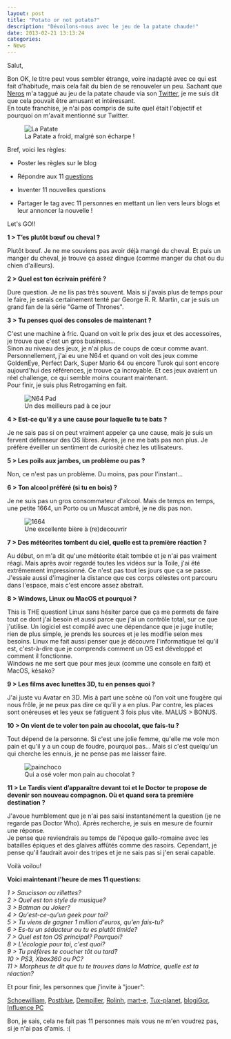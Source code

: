 ```yaml
---
layout: post
title: "Potato or not potato?"
description: "Dévoilons-nous avec le jeu de la patate chaude!"
date: 2013-02-21 13:13:24
categories:
- News
---
```


Salut,

Bon OK, le titre peut vous sembler étrange, voire inadapté avec ce qui est fait d'habitude, mais cela fait du bien de se renouveler un peu. Sachant que [Neros](http://neros.fr/blog) m'a taggué au jeu
de la patate chaude via son [Twitter](https://twitter.com/NerosTie), je me suis dit que cela pouvait être amusant et intéressant.  
En toute franchise, je n'ai pas compris de suite quel était l'objectif et pourquoi on m'avait mentionné sur Twitter.

<figure>
<img alt="La Patate" src="http://linuxien.legtux.org/uploads/images/2013/potato.jpg">
<figcaption>La Patate a froid, malgré son écharpe !</figcaption>
</figure>

Bref, voici les règles:

  * Poster les règles sur le blog

  * Répondre aux 11 [questions](http://neros.fr/blog/i-can-count-to-potato/)

  * Inventer 11 nouvelles questions

  * Partager le tag avec 11 personnes en mettant un lien vers leurs blogs et leur annoncer la nouvelle !

Let's GO!!  


__1 > T’es plutôt bœuf ou cheval ?__  

Plutôt bœuf. Je ne me souviens pas avoir déjà mangé du cheval. Et puis un manger du cheval, je trouve ça assez dingue (comme manger du chat ou du chien d'ailleurs).

__2 > Quel est ton écrivain préféré ?__

Dure question. Je ne lis pas très souvent. Mais si j'avais plus de temps pour le faire, je serais certainement tenté par George R. R. Martin, car je suis un grand fan de la série "Game of Thrones".

__3 > Tu penses quoi des consoles de maintenant ?__

C'est une machine à fric. Quand on voit le prix des jeux et des accessoires, je trouve que c'est un gros business...  
Sinon au niveau des jeux, je n'ai plus de coups de cœur comme avant. Personnellement, j'ai eu une N64 et quand on voit des jeux comme GoldenEye, Perfect Dark, Super Mario 64 ou encore Turok qui sont
encore aujourd'hui des références, je trouve ça incroyable. Et ces jeux avaient un réel challenge, ce qui semble moins courant maintenant.  
Pour finir, je suis plus Retrogaming en fait.

<figure>
<img alt="N64 Pad" src="http://linuxien.legtux.org/uploads/images/2013/n64.jpg">
<figcaption>Un des meilleurs pad à ce jour</figcaption>
</figure>

__4 > Est-ce qu'il y a une cause pour laquelle tu te bats ?__

Je ne sais pas si on peut vraiment appeler ça une cause, mais je suis un fervent défenseur des OS libres. Après, je ne me bats pas non plus. Je préfère éveiller un sentiment de curiosité chez les utilisateurs.

__5 > Les poils aux jambes, un problème ou pas ?__

Non, ce n'est pas un problème. Du moins, pas pour l'instant...

__6 > Ton alcool préféré (si tu en bois) ?__

Je ne suis pas un gros consommateur d'alcool. Mais de temps en temps, une petite 1664, un Porto ou un Muscat ambré, je ne dis pas non.

<figure>
<img alt="1664" src="http://linuxien.legtux.org/uploads/images/2013/1664.jpg">
<figcaption>Une excellente bière à (re)decouvrir</figcaption>
</figure>

__7 > Des météorites tombent du ciel, quelle est ta première réaction ?__

Au début, on m'a dit qu'une météorite était tombée et je n'ai pas vraiment réagi. Mais après avoir regardé toutes les vidéos sur la Toile, j'ai été extrêmement impressionné. Ce n'est pas tout les jours
que ça se passe. J'essaie aussi d'imaginer la distance que ces corps célestes ont parcouru dans l'espace, mais c'est encore assez abstrait.

__8 > Windows, Linux ou MacOS et pourquoi ?__

This is THE question! Linux sans hésiter parce que ça me permets de faire tout ce dont j'ai besoin et aussi parce que j'ai un contrôle total, sur ce que j'utilise. Un logiciel est compilé avec une dépendance
que je juge inutile; rien de plus simple, je prends les sources et je les modifie selon mes besoins. Linux me fait aussi penser que je découvre l'informatique tel qu'il est, c'est-à-dire que je comprends
comment un OS est développé et comment il fonctionne.  
Windows ne me sert que pour mes jeux (comme une console en fait) et MacOS, késako?

__9 > Les films avec lunettes 3D, tu en penses quoi ?__

J'ai juste vu Avatar en 3D. Mis à part une scène où l'on voit une fougère qui nous frôle, je ne peux pas dire ce qu'il y a en plus. Par contre, les places sont onéreuses et les yeux se fatiguent 3 fois
plus vite. MALUS > BONUS.

__10 > On vient de te voler ton pain au chocolat, que fais-tu ?__

Tout dépend de la personne. Si c'est une jolie femme, qu'elle me vole mon pain et qu'il y a un coup de foudre, pourquoi pas... Mais si c'est quelqu'un qui cherche les ennuis, je ne pense pas me laisser faire.

<figure>
<img alt="painchoco" src="http://linuxien.legtux.org/uploads/images/2013/painchoco.jpg">
<figcaption>Qui a osé voler mon pain au chocolat ?</figcaption>
</figure>

__11 > Le Tardis vient d’apparaître devant toi et le Doctor te propose de devenir son nouveau compagnon. Où et quand sera ta première destination ?__

J'avoue humblement que je n'ai pas saisi instantanément la question (je ne regarde pas Doctor Who). Après recherche, je suis en mesure de fournir une réponse.  
Je pense que reviendrais au temps de l'époque gallo-romaine avec les batailles épiques et des glaives affûtés comme des rasoirs. Cependant, je pense qu'il faudrait avoir des tripes et je ne sais pas
si j'en serai capable.

Voilà voilou!

__Voici maintenant l'heure de mes 11 questions:__

_1 > Saucisson ou rillettes?_  
_2 > Quel est ton style de musique?_  
_3 > Batman ou Joker?_  
_4 > Qu'est-ce-qu'un geek pour toi?_  
_5 > Tu viens de gagner 1 million d'euros, qu'en fais-tu?_  
_6 > Es-tu un séducteur ou tu es plutôt timide?_  
_7 > Quel est ton OS principal? Pourquoi?_  
_8 > L'écologie pour toi, c'est quoi?_  
_9 > Tu préfères te coucher tôt ou tard?_  
_10 > PS3, Xbox360 ou PC?_  
_11 > Morpheus te dit que tu te trouves dans la Matrice, quelle est ta réaction?_

Et pour finir, les personnes que j'invite à "jouer":

[Schoewilliam](http://schoewilliam.legtux.org/), [Postblue](http://postblue.info/), [Dempiller](http://lazonelibre.eklablog.com/), [Rolinh](http://blog.rolinh.ch/), [mart-e](http://mart-e.be/), [Tux-planet](www.tux-planet.fr/), 
[blogiGor](http://id-libre.org/blogigor/), [Influence PC](http://influence-pc.fr/)

Bon, je sais, cela ne fait pas 11 personnes mais vous ne m'en voudrez pas, si je n'ai pas d'amis. :(
